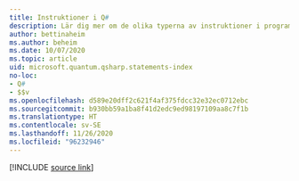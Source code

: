 ```yaml
---
title: Instruktioner i Q#
description: Lär dig mer om de olika typerna av instruktioner i programmeringsspråket Q#.
author: bettinaheim
ms.author: beheim
ms.date: 10/07/2020
ms.topic: article
uid: microsoft.quantum.qsharp.statements-index
no-loc:
- Q#
- $$v
ms.openlocfilehash: d589e20dff2c621f4af375fdcc32e32ec0712ebc
ms.sourcegitcommit: b930bb59a1ba8f41d2edc9ed98197109aa8c7f1b
ms.translationtype: HT
ms.contentlocale: sv-SE
ms.lasthandoff: 11/26/2020
ms.locfileid: "96232946"
---
```

<!---
# Statements in Q#
-->

[!INCLUDE [source link](~/includes/qsharp-language/Specifications/Language/2_Statements/README.md)]

